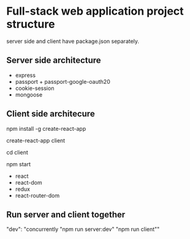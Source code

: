 # Full-stack web application project structure
  server side and client have package.json separately.

## Server side architecture
  - express  
  - passport + passport-google-oauth20
  - cookie-session
  - mongoose


## Client side architecure
  npm install -g create-react-app  

  create-react-app client

  cd client 

  npm start

  - react
  - react-dom
  - redux
  - react-router-dom
  

## Run server and client together
  "dev": "concurrently \"npm run server:dev\" \"npm run client\""